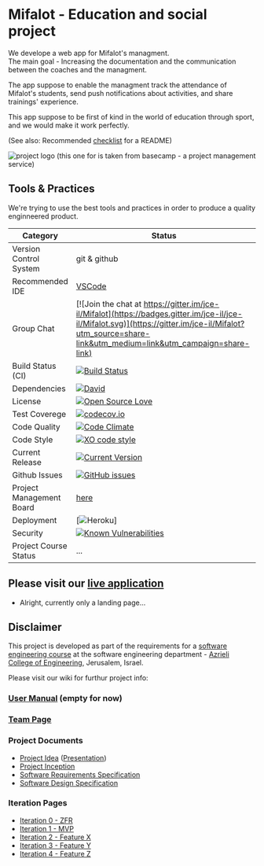 # Mifalot - Education and social project

We develope a web app for Mifalot's managment.</br>
The main goal - Increasing the documentation and the communication between the coaches and the managment.

The app suppose to enable the managment track the attendance of Mifalot's students, send push notifications about activities, and share trainings' experience.

This app suppose to be first of kind in the world of education through sport, and we would make it work perfectly.

(See also: Recommended [checklist](https://github.com/ddbeck/readme-checklist/blob/master/checklist.md) for a README) 

![project logo (this one for is taken from basecamp - a project management service)](http://mifalot.co.il/images/home_banner.jpg)

## Tools & Practices
We're trying to use the best tools and practices in order to produce a quality enginneered product.

|Category|Status|
|---|---|
| Version Control System| git & github |
| Recommended IDE | [VSCode](https://code.visualstudio.com) |
| Group Chat | [![Join the chat at https://gitter.im/jce-il/Mifalot](https://badges.gitter.im/jce-il/jce-il/Mifalot.svg)](https://gitter.im/jce-il/Mifalot?utm_source=share-link&utm_medium=link&utm_campaign=share-link)|
| Build Status (CI) |  [![Build Status](https://travis-ci.org/jce-il/project-template.svg?branch=master)](https://travis-ci.org/jce-il/project-template) |
| Dependencies | [![David](https://img.shields.io/david/dev/idleberg/vscode-badges.svg?style=flat-square)](https://david-dm.org/jce-il/project-template?type=dev) |
| License | [![Open Source Love](https://badges.frapsoft.com/os/mit/mit.svg?v=102)](https://github.com/ellerbrock/open-source-badge/) |
| Test Coverege | [![codecov.io](https://codecov.io/github/jce-il/project-template/coverage.svg?branch=master)](https://codecov.io/github/jce-il/project-template?branch=master) |
| Code Quality | [![Code Climate](https://codeclimate.com/github/jce-il/project-template.svg)](https://codeclimate.com/github/jce-il/project-template) |
| Code Style | [![XO code style](https://img.shields.io/badge/code_style-XO-5ed9c7.svg)](https://github.com/jce-il/project-template) |
| Current Release | [![Current Version](https://img.shields.io/github/release/jce-il/project-template.svg?style=flat)](https://github.com/jce-il/project-template/releases) |
| Github Issues | [![GitHub issues](https://img.shields.io/github/issues/jce-il/project-template.svg?style=flat)](https://github.com/benhuri/Mifalot/issues) |
| Project Management Board| [here](https://github.com/jce-il/project-template/projects/1) |
| Deployment | [![Heroku](http://heroku-badge.herokuapp.com/?app=my-app&style=flat&svg=1&root=index.html)] |
| Security | [![Known Vulnerabilities](https://snyk.io/test/github/jce-il/project-template/badge.svg)](https://snyk.io/test/github/jce-il/project-template) |
| Project Course Status | ... |

## Please visit our [live application](https://demo.reactstarterkit.com/)
- Alright, currently only a landing page...


## Disclaimer
This project is developed as part of the requirements for a [software engineering course](https://github.com/jce-il/se-class/wiki) at the software engineering department - [Azrieli College of Engineering](http://www.jce.ac.il/), Jerusalem, Israel.

Please visit our wiki for furthur project info: 

### [User Manual](../../wiki/user-manual) (empty for now)

### [Team Page](https://github.com/benhuri/Mifalot/wiki/Team-page)

### Project Documents
- [Project Idea](docs/idea.pdf) ([Presentation](docs/idea-slides.pdf))
- [Project Inception](../../wiki/inception)
- [Software Requirements Specification](../../wiki/srs)
- [Software Design Specification](../../wiki/sds)

### Iteration Pages
- [Iteration 0 - ZFR](../../wiki/iter0-zfr)
- [Iteration 1 - MVP]()
- [Iteration 2 - Feature X]()
- [Iteration 3 - Feature Y]()
- [Iteration 4 - Feature Z]()



